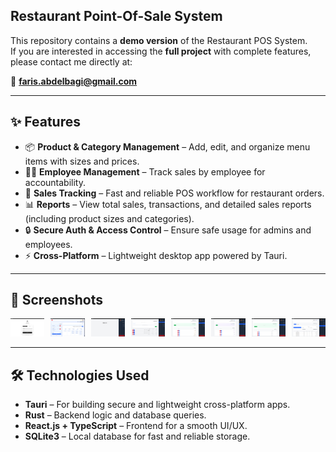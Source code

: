 ## Restaurant Point-Of-Sale System

This repository contains a **demo version** of the Restaurant POS System.  
If you are interested in accessing the **full project** with complete features, please contact me directly at:  

📧 **faris.abdelbagi@gmail.com**

---

## ✨ Features

- 📦 **Product & Category Management** – Add, edit, and organize menu items with sizes and prices.  
- 👨‍🍳 **Employee Management** – Track sales by employee for accountability.  
- 🛒 **Sales Tracking** – Fast and reliable POS workflow for restaurant orders.  
- 📊 **Reports** – View total sales, transactions, and detailed sales reports (including product sizes and categories).  
- 🔒 **Secure Auth & Access Control** – Ensure safe usage for admins and employees.  
- ⚡ **Cross-Platform** – Lightweight desktop app powered by Tauri.

---

## 📸 Screenshots

<div style="display: flex; overflow-x: auto; gap: 10px;">
  <a href="/public/assets/images/login-page.png" target="_blank">
    <img src="/public/assets/images/login-page.png" alt="Login" width="400" />
  </a>
  <a href="/public/assets/images/pos-page.png" target="_blank">
    <img src="/public/assets/images/pos-page.png" alt="POS Screen" width="400" />
  </a>
  <a href="/public/assets/images/admin-panel.png" target="_blank">
    <img src="/public/assets/images/admin-panel.png" alt="Dashboard" width="400" />
  </a>
  <a href="/public/assets/images/products.png" target="_blank">
    <img src="/public/assets/images/products.png" alt="Products" width="400" />
  </a>
  <a href="/public/assets/images/categories.png" target="_blank">
    <img src="/public/assets/images/categories.png" alt="Categories" width="400" />
  </a>
  <a href="/public/assets/images/sizes.png" target="_blank">
    <img src="/public/assets/images/sizes.png" alt="Sizes" width="400" />
  </a>
  <a href="/public/assets/images/employees.png" target="_blank">
    <img src="/public/assets/images/employees.png" alt="Employees" width="400" />
  </a>
  <a href="/public/assets/images/reports.png" target="_blank">
    <img src="/public/assets/images/reports.png" alt="Reports" width="400" />
  </a>
</div>

---

## 🛠️ Technologies Used

- **Tauri** – For building secure and lightweight cross-platform apps.  
- **Rust** – Backend logic and database queries.  
- **React.js + TypeScript** – Frontend for a smooth UI/UX.  
- **SQLite3** – Local database for fast and reliable storage.
